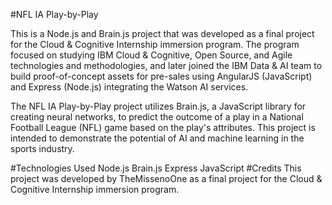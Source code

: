 #NFL IA Play-by-Play

This is a Node.js and Brain.js project that was developed as a final project for the Cloud & Cognitive Internship immersion program. The program focused on studying IBM Cloud & Cognitive, Open Source, and Agile technologies and methodologies, and later joined the IBM Data & AI team to build proof-of-concept assets for pre-sales using AngularJS (JavaScript) and Express (Node.js) integrating the Watson AI services.

The NFL IA Play-by-Play project utilizes Brain.js, a JavaScript library for creating neural networks, to predict the outcome of a play in a National Football League (NFL) game based on the play's attributes. This project is intended to demonstrate the potential of AI and machine learning in the sports industry.

#Technologies Used
Node.js
Brain.js
Express
JavaScript
#Credits
This project was developed by TheMissenoOne as a final project for the Cloud & Cognitive Internship immersion program.
